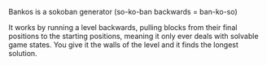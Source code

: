 Bankos is a sokoban generator (so-ko-ban backwards = ban-ko-so)

It works by running a level backwards, pulling blocks from their final positions to the starting positions,
meaning it only ever deals with solvable game states.
You give it the walls of the level and it finds the longest solution.
